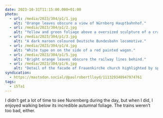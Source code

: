 ```yaml
---
date: 2023-10-31T11:15:00.000+01:00
photo:
  - url: /media/2023/304/p1/1.jpg
    alt: "Orange leaves obscure a view of Nürnberg Hauptbahnhof."
  - url: /media/2023/304/p1/2.jpg
    alt: "Yellow and green foliage above a oversized sculpture of a cracked egg."
  - url: /media/2023/304/p1/3.jpg
    alt: "A dark maroon coloured Deutsche Bundesbahn locomotive."
  - url: /media/2023/304/p1/4.jpg
    alt: "White type on on the side of a red painted wagon."
  - url: /media/2023/304/p1/5.jpg
    alt: "Bright orange leaves obscure the railway lines behind."
  - url: /media/2023/304/p1/6.jpg
    alt: "Detail of the facade of Frauenkirche church highlighted by spotlights in the dark."
syndication:
  - https://mastodon.social/@paulrobertlloyd/111329348947974761
tags:
  - i5Ta1
---
```


I didn’t get a lot of time to see Nuremberg during the day, but when I did, I enjoyed walking below its incredible autumnal foliage. The trains weren’t too bad, either.
